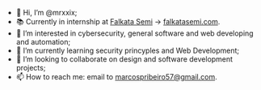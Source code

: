 - 👋 Hi, I’m @mrxxix;
- 📚 Currently in internship at [Falkata Semi](https://github.com/Falkata-Semi) -> [falkatasemi.com](https://falkatasemi.com).
- 👀 I’m interested in cybersecurity, general software and web developing and automation;
- 🌱 I’m currently learning security princyples and Web Development;
- 🎨 I’m looking to collaborate on design and software development projects;
- 📫 How to reach me: email to marcospribeiro57@gmail.com.
